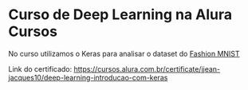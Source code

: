 # Curso de Deep Learning na Alura Cursos

No curso utilizamos o Keras para analisar o dataset do [Fashion MNIST](https://github.com/zalandoresearch/fashion-mnist)

Link do certificado: https://cursos.alura.com.br/certificate/jjean-jacques10/deep-learning-introducao-com-keras
